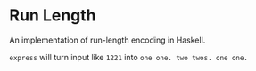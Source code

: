 # Run Length

An implementation of run-length encoding in Haskell.

`express` will turn input like `1221` into `one one. two twos. one one.`
